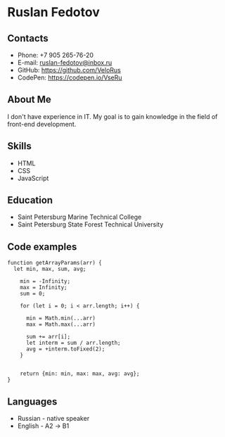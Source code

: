 # Ruslan Fedotov

## Contacts
* Phone: +7 905 265-76-20
* E-mail: ruslan-fedotov@inbox.ru
* GitHub: https://github.com/VeloRus
* CodePen: https://codepen.io/VseRu

## About Me
I don't have experience in IT. My goal is to gain knowledge in the field of front-end development.

## Skills
* HTML
* CSS
* JavaScript

## Education
* Saint Petersburg Marine Technical College
* Saint Petersburg State Forest Technical University

## Code examples 
```
function getArrayParams(arr) {
  let min, max, sum, avg;
  
    min = -Infinity;
    max = Infinity;
    sum = 0;
    
    for (let i = 0; i < arr.length; i++) {
      
      min = Math.min(...arr)
      max = Math.max(...arr)
      
      sum += arr[i];    
      let interm = sum / arr.length;
      avg = +interm.toFixed(2);
    }
    
  
    return {min: min, max: max, avg: avg};
}
```

## Languages
* Russian - native speaker
* English - А2 -> B1